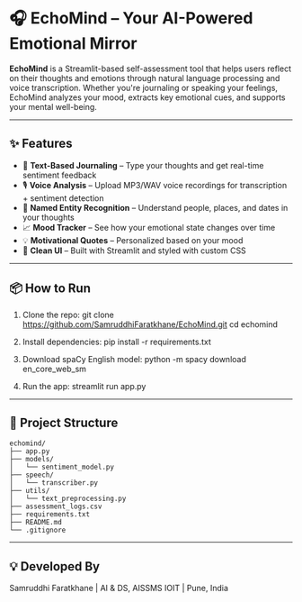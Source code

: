 # 🎧 EchoMind – Your AI-Powered Emotional Mirror

**EchoMind** is a Streamlit-based self-assessment tool that helps users reflect on their thoughts and emotions through natural language processing and voice transcription. Whether you're journaling or speaking your feelings, EchoMind analyzes your mood, extracts key emotional cues, and supports your mental well-being.

---

## ✨ Features

- 📝 **Text-Based Journaling** – Type your thoughts and get real-time sentiment feedback
- 🎙️ **Voice Analysis** – Upload MP3/WAV voice recordings for transcription + sentiment detection
- 💬 **Named Entity Recognition** – Understand people, places, and dates in your thoughts
- 📈 **Mood Tracker** – See how your emotional state changes over time
- 💡 **Motivational Quotes** – Personalized based on your mood
- 🧠 **Clean UI** – Built with Streamlit and styled with custom CSS

---

## 📦 How to Run

1. Clone the repo:
   git clone https://github.com/SamruddhiFaratkhane/EchoMind.git
   cd echomind

2. Install dependencies:
   pip install -r requirements.txt

3. Download spaCy English model:
   python -m spacy download en_core_web_sm

4. Run the app:
   streamlit run app.py

---

## 📁 Project Structure
```text
echomind/
├── app.py
├── models/
│   └── sentiment_model.py
├── speech/
│   └── transcriber.py
├── utils/
│   └── text_preprocessing.py
├── assessment_logs.csv
├── requirements.txt
├── README.md
└── .gitignore
```
---

## 💡 Developed By
Samruddhi Faratkhane
| AI & DS, AISSMS IOIT 
| Pune, India
